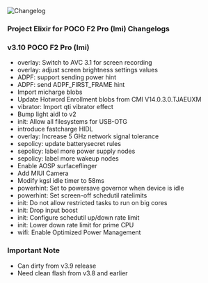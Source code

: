 ![Changelog](https://i.imgur.com/SDKuqap.png)

### Project Elixir for POCO F2 Pro (lmi) Changelogs

### v3.10 POCO F2 Pro (lmi)

- overlay: Switch to AVC 3.1 for screen recording
- overlay: adjust screen brightness settings values
- ADPF: support sending power hint
- ADPF: send ADPF_FIRST_FRAME hint
- Import micharge blobs
- Update Hotword Enrollment blobs from CMI V14.0.3.0.TJAEUXM
- vibrator: Import qti vibrator effect
- Bump light aidl to v2
- init: Allow all filesystems for USB-OTG
- introduce fastcharge HIDL
- overlay: Increase 5 GHz network signal tolerance
- sepolicy: update batterysecret rules
- sepolicy: label more power supply nodes
- sepolicy: label more wakeup nodes
- Enable AOSP surfaceflinger
- Add MIUI Camera
- Modify kgsl idle timer to 58ms
- powerhint: Set to powersave governor when device is idle
- powerhint: Set screen-off schedutil ratelimits
- init: Do not allow restricted tasks to run on big cores
- init: Drop input boost
- init: Configure schedutil up/down rate limit
- init: Lower down rate limit for prime CPU
- wifi: Enable Optimized Power Management

### Important Note
- Can dirty from v3.9 release
- Need clean flash from v3.8 and earlier
